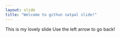 ```yaml
---
layout: slide
title: "Welcome to githun satpal slide!"
---
```

This is my lovely slide
Use the left arrow to go back!
